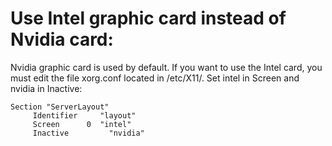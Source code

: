 # Use Intel graphic card instead of Nvidia card:

Nvidia graphic card is used by default. If you want to use the Intel card, you must edit the file xorg.conf located in /etc/X11/.
Set intel in Screen and nvidia in Inactive:
   ```
   Section "ServerLayout"
        Identifier     "layout"
        Screen      0  "intel"
        Inactive	     "nvidia"
   ```
